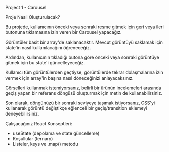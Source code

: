 Project 1 - Carousel

Proje Nasıl Oluşturulacak?

Bu projede, kullanıcının önceki veya sonraki resme gitmek için geri veya ileri butonuna tıklamasına izin veren bir Carousel yapacağız.

Görüntüler basit bir array'de saklanacaktır. Mevcut görüntüyü saklamak için state'in nasıl kullanılacağını öğreneceğiz.

Ardından, kullanıcının tıkladığı butona göre önceki veya sonraki görüntüye gitmek için bu state'i güncelleyeceğiz.

Kullanıcı tüm görüntülerden geçtiyse, görüntülerde tekrar dolaşmalarına izin vermek için array'in başına nasıl döneceğinizi anlayacaksınız.

Görselleri kullanmak istemiyorsanız, belirli bir ürünün incelemeleri arasında geçiş yapan bir referans döngüsü oluşturmak için metin de kullanabilirsiniz.

Son olarak, döngünüzü bir sonraki seviyeye taşımak istiyorsanız, CSS'yi kullanarak görüntü değiştikçe eğlenceli bir geçiş/transition eklemeyi deneyebilirsiniz.

Çalışacağınız React Konseptleri:

- useState (depolama ve state güncelleme)
- Koşullular (ternary)
- Listeler, keys ve .map() metodu
